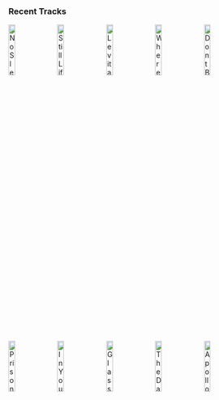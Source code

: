 ### Recent Tracks
[<img src='https://lastfm.freetls.fastly.net/i/u/300x300/6af397c9043ea568d09e52e1e041bd44.png' width='16%' height='16%' alt='No Sleep'>](https://www.last.fm/music/caamp/_/no%2bsleep)&nbsp;&nbsp;&nbsp;&nbsp;[<img src='https://lastfm.freetls.fastly.net/i/u/300x300/89984f617f12a1e796231affc3283f90.png' width='16%' height='16%' alt='Still Life (feat. Joseph)'>](https://www.last.fm/music/henry%2bjamison/_/still%2blife%2b%2528feat.%2bjoseph%2529)&nbsp;&nbsp;&nbsp;&nbsp;[<img src='https://lastfm.freetls.fastly.net/i/u/300x300/16c7363fe4b2583f7aa7be2a35155686.png' width='16%' height='16%' alt='Levitate'>](https://www.last.fm/music/the%2bpalms/_/levitate)&nbsp;&nbsp;&nbsp;&nbsp;[<img src='https://lastfm.freetls.fastly.net/i/u/300x300/8b65d274b0dce4c195a2f83e088ea112.png' width='16%' height='16%' alt='Wherever You Are'>](https://www.last.fm/music/kodaline/_/wherever%2byou%2bare)&nbsp;&nbsp;&nbsp;&nbsp;[<img src='https://lastfm.freetls.fastly.net/i/u/300x300/fbcfd4d50257496e9953b0d958faf3af.png' width='16%' height='16%' alt='Dont Bring Me Down'>](https://www.last.fm/music/electric%2blight%2borchestra/_/don%2527t%2bbring%2bme%2bdown)&nbsp;&nbsp;&nbsp;&nbsp;<br>[<img src='https://lastfm.freetls.fastly.net/i/u/300x300/74a9dcd170648f88c189c0b5162d922d.png' width='16%' height='16%' alt='Prisoner (feat. Dua Lipa)'>](https://www.last.fm/music/miley%2bcyrus/_/prisoner%2b%2528feat.%2bdua%2blipa%2529)&nbsp;&nbsp;&nbsp;&nbsp;[<img src='https://lastfm.freetls.fastly.net/i/u/300x300/775eb1c6fab34ec995cb56223ceeb291.png' width='16%' height='16%' alt='In Your Letter'>](https://www.last.fm/music/reo%2bspeedwagon/_/in%2byour%2bletter)&nbsp;&nbsp;&nbsp;&nbsp;[<img src='https://lastfm.freetls.fastly.net/i/u/300x300/54a9b2950bff4142a9e8cc85be9da6dc.png' width='16%' height='16%' alt='Glass of Water'>](https://www.last.fm/music/coldplay/_/glass%2bof%2bwater)&nbsp;&nbsp;&nbsp;&nbsp;[<img src='https://lastfm.freetls.fastly.net/i/u/300x300/c1e4c4a2fb354132c100b3f654e6f34d.png' width='16%' height='16%' alt='The Days'>](https://www.last.fm/music/avicii/_/the%2bdays)&nbsp;&nbsp;&nbsp;&nbsp;[<img src='https://lastfm.freetls.fastly.net/i/u/300x300/271874f8682b4b4bcb1ff6c52fe5a399.png' width='16%' height='16%' alt='Apollo'>](https://www.last.fm/music/magic%2bman/_/apollo)&nbsp;&nbsp;&nbsp;&nbsp;<br>